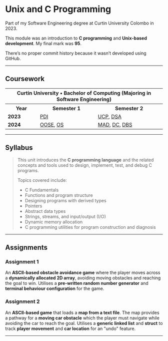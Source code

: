 # Unix and C Programming

Part of my Software Engineering degree at Curtin University Colombo in 2023.  

This module was an introduction to **C programming** and **Unix-based development**. My final mark was **95**.  

There’s no proper commit history because it wasn’t developed using GitHub.  

---

## Coursework  

<table>
    <tr>
        <th colspan="3">Curtin University • Bachelor of Computing (Majoring in Software Engineering)</th>
    </tr>
    <tr>
        <th>Year</th>
        <th>Semester 1</th>
        <th>Semester 2</th>
    </tr>
    <tr>
        <td><strong>2023</strong></td>
        <td><a href="https://github.com/Devmilana/PDI">PDI</a></td>
        <td><a href="https://github.com/Devmilana/UCP">UCP</a>, <a href="#">DSA</a></td>
    </tr>
    <tr>
        <td><strong>2024</strong></td>
        <td><a href="#">OOSE</a>, <a href="#">OS</a></td>
        <td><a href="#">MAD</a>, <a href="#">DC</a>, <a href="#">DBS</a></td>
    </tr>
</table>

---

## Syllabus  

> This unit introduces the **C programming language** and the related concepts and tools used to design, implement, test, and debug C programs.  
>  
> Topics covered include:  
> - C Fundamentals  
> - Functions and program structure  
> - Designing programs with derived types  
> - Pointers  
> - Abstract data types  
> - Strings, streams, and input/output (I/O)  
> - Dynamic memory allocation  
> - C programming utilities for program construction and diagnosis  

---

## Assignments  

### **Assignment 1**  
An **ASCII-based obstacle avoidance game** where the player moves across a **dynamically allocated 2D array**, avoiding moving obstacles and reaching the goal to win. Utilises a **pre-written random number generator** and **terminal behaviour configuration** for the game.  

### **Assignment 2**  
An **ASCII-based game** that loads a **map from a text file**. The map provides a pathway for a **moving car obstacle** which the player must navigate while avoiding the car to reach the goal. Utilises a **generic linked list** and **struct** to track **player movement** and **car location** for an "undo" feature.  

---
